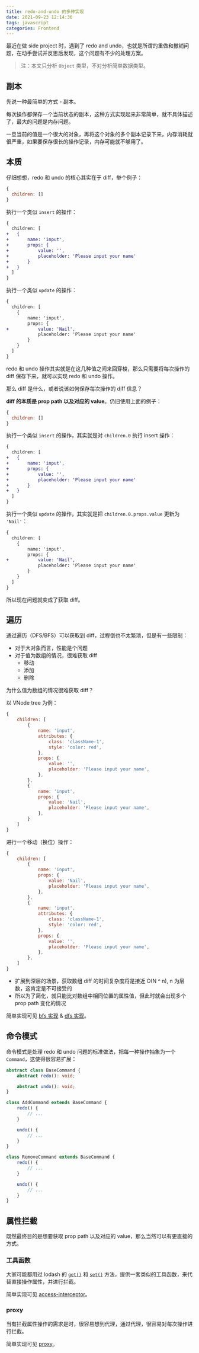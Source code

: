 ```yaml
---
title: redo-and-undo 的多种实现
date: 2021-09-23 12:14:36
tags: javascript
categories: Frontend
---
```


最近在做 side project 时，遇到了 redo and undo，也就是所谓的重做和撤销问题，在动手尝试并反思后发现，这个问题有不少的处理方案。

> 注：本文只分析 `Object` 类型，不对分析简单数据类型。

## 副本

先说一种最简单的方式 - 副本。

每次操作都保存一个当前状态的副本，这种方式实现起来非常简单，就不具体描述了，最大的问题是内存问题。

一旦当前的值是一个很大的对象，再将这个对象的多个副本记录下来，内存消耗就很严重，如果要保存很长的操作记录，内存可能就不够用了。

## 本质

仔细想想，redo 和 undo 的核心其实在于 diff，举个例子：

```js
{
  children: []
}
```

执行一个类似 `insert` 的操作：

```diff
{
  children: [
+  	{
+  		name: 'input',
+  		props: {
+  			value: '',
+  			placeholder: 'Please input your name'
+  		}
+  	}
  ]
}
```

执行一个类似 `update` 的操作：

```diff
{
  children: [
  	{
  		name: 'input',
  		props: {
+  			value: 'Nail',
  			placeholder: 'Please input your name'
  		}
  	}
  ]
}
```

redo 和 undo 操作其实就是在这几种值之间来回穿梭，那么只需要将每次操作的 diff 保存下来，就可以实现 redo 和 undo 操作。

那么 diff 是什么，或者说该如何保存每次操作的 diff 信息？

**diff 的本质是 prop path 以及对应的 value**。仍旧使用上面的例子：

```js
{
  children: []
}
```

执行一个类似 `insert` 的操作，其实就是对 `children.0` 执行 insert 操作：

```diff
{
  children: [
+  	{
+  		name: 'input',
+  		props: {
+  			value: '',
+  			placeholder: 'Please input your name'
+  		}
+  	}
  ]
}
```

执行一个类似 `update` 的操作，其实就是把 `children.0.props.value` 更新为 `'Nail'`：

```diff
{
  children: [
  	{
  		name: 'input',
  		props: {
+  			value: 'Nail',
  			placeholder: 'Please input your name'
  		}
  	}
  ]
}
```

所以现在问题就变成了获取 diff。

## 遍历

通过遍历（DFS/BFS）可以获取到 diff，过程倒也不太繁琐，但是有一些限制：

- 对于大对象而言，性能是个问题
- 对于值为数组的情况，很难获取 diff
  - 移动
  - 添加
  - 删除

为什么值为数组的情况很难获取 diff？

以 VNode tree 为例：

```js
{
	children: [
		{
			name: 'input',
			attributes: {
				class: 'className-1',
				style: 'color: red',
			},
			props: {
				value: '',
				placeholder: 'Please input your name',
			},
		},
		{
			name: 'input',
			props: {
				value: 'Nail',
				placeholder: 'Please input your name',
			},
		}
	]
}
```

进行一个移动（换位）操作：

```js
{
	children: [
		{
			name: 'input',
			props: {
				value: 'Nail',
				placeholder: 'Please input your name',
			},
		},
		{
			name: 'input',
			attributes: {
				class: 'className-1',
				style: 'color: red',
			},
			props: {
				value: '',
				placeholder: 'Please input your name',
			},
		},
	]
}
```

- 扩展到深层的场景，获取数组 diff 的时间复杂度将是接近 O(N ^ n), n 为层数，这肯定是不可接受的
- 所以为了简化，就只能比对数组中相同位置的属性值，但此时就会出现多个 prop path 变化的情况

简单实现可见 [bfs 实现](https://github.com/Hunter-Gu/redo-and-undo-ways/blob/main/src/traversal/bfs.ts) & [dfs 实现](https://github.com/Hunter-Gu/redo-and-undo-ways/blob/main/src/traversal/dfs.ts)。

## 命令模式

命令模式是处理 redo 和 undo 问题的标准做法，把每一种操作抽象为一个 `Command`，这使得很容易扩展：

```ts
abstract class BaseCommand {
	abstract redo(): void;

	abstract undo(): void;
}

class AddCommand extends BaseCommand {
	redo() {
		// ...
	}

	undo() {
		// ...
	}
}

class RemoveCommand extends BaseCommand {
	redo() {
		// ...
	}

	undo() {
		// ...
	}
}
```

## 属性拦截

既然最终目的是想要获取 prop path 以及对应的 value，那么当然可以有更直接的方式。

### 工具函数

大家可能都用过 lodash 的 [`get()`](https://lodash.com/docs/4.17.15#get) 和 [`set()`](https://lodash.com/docs/4.17.15#set) 方法，提供一套类似的工具函数，来代替直接操作属性，并进行拦截。

简单实现可见 [access-interceptor](https://github.com/Hunter-Gu/redo-and-undo-ways/blob/main/src/access-interceptor/access-interceptor.ts)。

### proxy

当有拦截属性操作的需求是时，很容易想到代理，通过代理，很容易对每次操作进行拦截。

简单实现可见 [proxy](https://github.com/Hunter-Gu/redo-and-undo-ways/blob/main/src/proxy/proxy.ts)。
